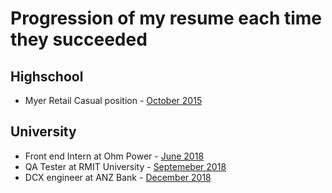 # Progression of my resume each time they succeeded

## Highschool
- Myer Retail Casual position - [October 2015](https://github.com/MichaelDao/Resume-History/blob/master/6_2018.pdf)

## University
- Front end Intern at Ohm Power - [June 2018](https://github.com/MichaelDao/Resume-History/blob/master/6_2018.pdf)
- QA Tester at RMIT University - [Septemeber 2018](https://github.com/MichaelDao/Resume-History/blob/master/9_2018.pdf)
- DCX engineer at ANZ Bank - [December 2018](https://github.com/MichaelDao/Resume-History/blob/master/12_2018.pdf)
